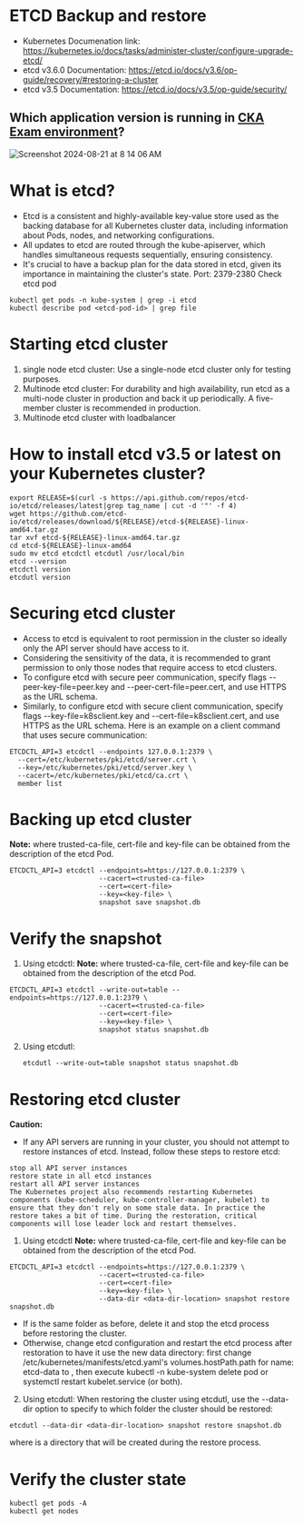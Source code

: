# ETCD Backup and restore
- Kubernetes Documenation link: https://kubernetes.io/docs/tasks/administer-cluster/configure-upgrade-etcd/
- etcd v3.6.0 Documentation: https://etcd.io/docs/v3.6/op-guide/recovery/#restoring-a-cluster
- etcd v3.5 Documentation: https://etcd.io/docs/v3.5/op-guide/security/

## Which application version is running in [CKA Exam environment](https://docs.linuxfoundation.org/tc-docs/certification/faq-cka-ckad-cks#what-application-version-is-running-in-the-exam-environment)?
![Screenshot 2024-08-21 at 8 14 06 AM](https://github.com/user-attachments/assets/312f5275-270a-4e72-a112-1fd72da3b0f9)


# What is etcd?
- Etcd is a consistent and highly-available key-value store used as the backing database for all Kubernetes cluster data, including information about Pods, nodes, and networking configurations.
- All updates to etcd are routed through the kube-apiserver, which handles simultaneous requests sequentially, ensuring consistency.
- It's crucial to have a backup plan for the data stored in etcd, given its importance in maintaining the cluster's state.
Port: 2379-2380
Check etcd pod
```
kubectl get pods -n kube-system | grep -i etcd
kubectl describe pod <etcd-pod-id> | grep file
```


# Starting etcd cluster
1. single node etcd cluster: Use a single-node etcd cluster only for testing purposes.
2. Multinode etcd cluster: For durability and high availability, run etcd as a multi-node cluster in production and back it up periodically.
   A five-member cluster is recommended in production.
3. Multinode etcd cluster with loadbalancer

# How to install etcd v3.5 or latest on your Kubernetes cluster?
```
export RELEASE=$(curl -s https://api.github.com/repos/etcd-io/etcd/releases/latest|grep tag_name | cut -d '"' -f 4)
wget https://github.com/etcd-io/etcd/releases/download/${RELEASE}/etcd-${RELEASE}-linux-amd64.tar.gz
tar xvf etcd-${RELEASE}-linux-amd64.tar.gz
cd etcd-${RELEASE}-linux-amd64
sudo mv etcd etcdctl etcdutl /usr/local/bin 
etcd --version
etcdctl version
etcdutl version
```

# Securing etcd cluster
- Access to etcd is equivalent to root permission in the cluster so ideally only the API server should have access to it.
- Considering the sensitivity of the data, it is recommended to grant permission to only those nodes that require access to etcd clusters.
- To configure etcd with secure peer communication, specify flags --peer-key-file=peer.key and --peer-cert-file=peer.cert, and use HTTPS as the URL schema.
- Similarly, to configure etcd with secure client communication, specify flags --key-file=k8sclient.key and --cert-file=k8sclient.cert, and use HTTPS as the URL schema. Here is an example on a client command that uses secure communication:
```
ETCDCTL_API=3 etcdctl --endpoints 127.0.0.1:2379 \
  --cert=/etc/kubernetes/pki/etcd/server.crt \
  --key=/etc/kubernetes/pki/etcd/server.key \
  --cacert=/etc/kubernetes/pki/etcd/ca.crt \
  member list
```

# Backing up etcd cluster
<b>Note:</b> where trusted-ca-file, cert-file and key-file can be obtained from the description of the etcd Pod.
```
ETCDCTL_API=3 etcdctl --endpoints=https://127.0.0.1:2379 \
                      --cacert=<trusted-ca-file>
                      --cert=<cert-file>
                      --key=<key-file> \
                      snapshot save snapshot.db

```

# Verify the snapshot
1. Using etcdctl:
<b>Note:</b> where trusted-ca-file, cert-file and key-file can be obtained from the description of the etcd Pod.
```
ETCDCTL_API=3 etcdctl --write-out=table --endpoints=https://127.0.0.1:2379 \
                      --cacert=<trusted-ca-file>
                      --cert=<cert-file>
                      --key=<key-file> \
                      snapshot status snapshot.db 

```
2. Using etcdutl:
   ```
   etcdutl --write-out=table snapshot status snapshot.db 
   ```

# Restoring etcd cluster
<b>Caution:</b>
- If any API servers are running in your cluster, you should not attempt to restore instances of etcd. Instead, follow these steps to restore etcd:
```
stop all API server instances
restore state in all etcd instances
restart all API server instances
The Kubernetes project also recommends restarting Kubernetes components (kube-scheduler, kube-controller-manager, kubelet) to ensure that they don't rely on some stale data. In practice the restore takes a bit of time. During the restoration, critical components will lose leader lock and restart themselves.
```

1. Using etcdctl
<b>Note:</b> where trusted-ca-file, cert-file and key-file can be obtained from the description of the etcd Pod.
```
ETCDCTL_API=3 etcdctl --endpoints=https://127.0.0.1:2379 \
                      --cacert=<trusted-ca-file>
                      --cert=<cert-file>
                      --key=<key-file> \
                      --data-dir <data-dir-location> snapshot restore snapshot.db

```
- If <data-dir-location> is the same folder as before, delete it and stop the etcd process before restoring the cluster. 
- Otherwise, change etcd configuration and restart the etcd process after restoration to have it use the new data directory: first change /etc/kubernetes/manifests/etcd.yaml's volumes.hostPath.path for name: etcd-data to <data-dir-location>, then execute kubectl -n kube-system delete pod <name-of-etcd-pod> or systemctl restart kubelet.service (or both).

2. Using etcdutl:
When restoring the cluster using etcdutl, use the --data-dir option to specify to which folder the cluster should be restored:
```
etcdutl --data-dir <data-dir-location> snapshot restore snapshot.db
```
where <data-dir-location> is a directory that will be created during the restore process.


# Verify the cluster state
```
kubectl get pods -A
kubectl get nodes
```
